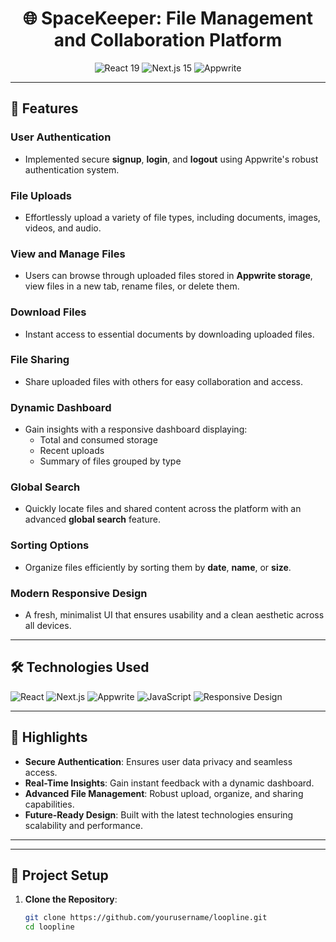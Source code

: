<h1 align="center">🌐 SpaceKeeper: File Management and Collaboration Platform</h1>

<p align="center">
  <img src="https://img.shields.io/badge/React-19-blue?style=for-the-badge&logo=react" alt="React 19" />
  <img src="https://img.shields.io/badge/Next.js-15-black?style=for-the-badge&logo=next.js" alt="Next.js 15" />
  <img src="https://img.shields.io/badge/Appwrite-Enabled-red?style=for-the-badge&logo=appwrite" alt="Appwrite" />
</p>

---

## 🚀 Features
### User Authentication
- Implemented secure **signup**, **login**, and **logout** using Appwrite's robust authentication system.

### File Uploads
- Effortlessly upload a variety of file types, including documents, images, videos, and audio.

### View and Manage Files
- Users can browse through uploaded files stored in **Appwrite storage**, view files in a new tab, rename files, or delete them.

### Download Files
- Instant access to essential documents by downloading uploaded files.

### File Sharing
- Share uploaded files with others for easy collaboration and access.

### Dynamic Dashboard
- Gain insights with a responsive dashboard displaying:
  - Total and consumed storage
  - Recent uploads
  - Summary of files grouped by type

### Global Search
- Quickly locate files and shared content across the platform with an advanced **global search** feature.

### Sorting Options
- Organize files efficiently by sorting them by **date**, **name**, or **size**.

### Modern Responsive Design
- A fresh, minimalist UI that ensures usability and a clean aesthetic across all devices.

---

## 🛠️ Technologies Used
<p align="left">
  <img src="https://img.shields.io/badge/React-19-blue?style=for-the-badge&logo=react" alt="React" />
  <img src="https://img.shields.io/badge/Next.js-15-black?style=for-the-badge&logo=next.js" alt="Next.js" />
  <img src="https://img.shields.io/badge/Appwrite-Enabled-red?style=for-the-badge&logo=appwrite" alt="Appwrite" />
  <img src="https://img.shields.io/badge/JavaScript-ES6%2B-yellow?style=for-the-badge&logo=javascript" alt="JavaScript" />
  <img src="https://img.shields.io/badge/Responsive%20Design-✔️-brightgreen?style=for-the-badge&logo=css3" alt="Responsive Design" />
</p>

---

## 🌟 Highlights
- **Secure Authentication**: Ensures user data privacy and seamless access.
- **Real-Time Insights**: Gain instant feedback with a dynamic dashboard.
- **Advanced File Management**: Robust upload, organize, and sharing capabilities.
- **Future-Ready Design**: Built with the latest technologies ensuring scalability and performance.

---


---

## 📂 Project Setup

1. **Clone the Repository**:
   ```bash
   git clone https://github.com/yourusername/loopline.git
   cd loopline

